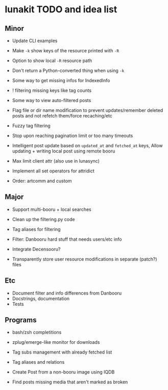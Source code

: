 # lunakit TODO and idea list

## Minor

- Update CLI examples
- Make `-k` show keys of the resource printed with `-R`
- Option to show local `-R` resource path
- Don't return a Python-converted thing when using `-k`

- Some way to get missing infos for IndexedInfo
- ! filtering missing keys like tag counts

- Some way to view auto-filtered posts

- Flag file or dir name modification to prevent
  updates/remember deleted posts and not refetch them/force recaching/etc

- Fuzzy tag filtering

- Stop upon reaching pagination limit or too many timeouts

- Intelligent post update based on `updated_at` and `fetched_at` keys,
  Allow updating + writing local post using remote booru

- Max limit client attr (also use in lunasync)
- Implement all set operators for attridict
- Order: artcomm and custom

## Major

- Support multi-booru + local searches
- Clean up the filtering.py code
- Tag aliases for filtering
- Filter: Danbooru hard stuff that needs users/etc info
- Integrate Decensooru?

- Transparently store user resource modifications in separate (patch?) files

## Etc

- Document filter and info differences from Danbooru
- Docstrings, documentation
- Tests

## Programs

- bash/zsh completitions
- zplug/emerge-like monitor for downloads

- Tag subs management with already fetched list
- Tag aliases and relations
- Create Post from a non-booru image using IQDB
- Find posts missing media that aren't marked as broken
